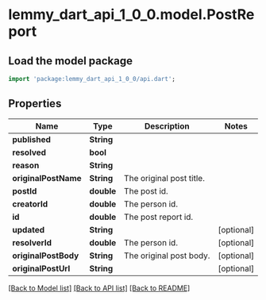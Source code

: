 # lemmy_dart_api_1_0_0.model.PostReport

## Load the model package
```dart
import 'package:lemmy_dart_api_1_0_0/api.dart';
```

## Properties
Name | Type | Description | Notes
------------ | ------------- | ------------- | -------------
**published** | **String** |  | 
**resolved** | **bool** |  | 
**reason** | **String** |  | 
**originalPostName** | **String** | The original post title. | 
**postId** | **double** | The post id. | 
**creatorId** | **double** | The person id. | 
**id** | **double** | The post report id. | 
**updated** | **String** |  | [optional] 
**resolverId** | **double** | The person id. | [optional] 
**originalPostBody** | **String** | The original post body. | [optional] 
**originalPostUrl** | **String** |  | [optional] 

[[Back to Model list]](../README.md#documentation-for-models) [[Back to API list]](../README.md#documentation-for-api-endpoints) [[Back to README]](../README.md)


